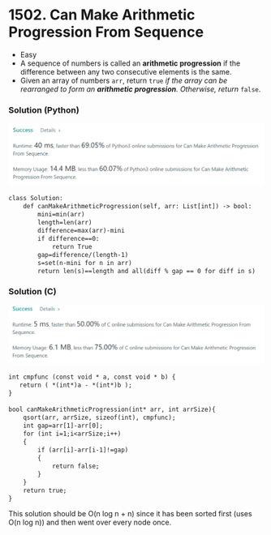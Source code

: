# 1502. Can Make Arithmetic Progression From Sequence

* Easy
* A sequence of numbers is called an **arithmetic progression** if the difference between any two consecutive elements is the same.
* Given an array of numbers `arr`, return `true` _if the array can be rearranged to form an **arithmetic progression**. Otherwise, return_ `false`.

### Solution (Python)

![](<../.gitbook/assets/image (3) (1) (1) (1) (1) (1).png>)

```
class Solution:
    def canMakeArithmeticProgression(self, arr: List[int]) -> bool:
        mini=min(arr)
        length=len(arr)
        difference=max(arr)-mini
        if difference==0:
            return True
        gap=difference/(length-1)
        s=set(n-mini for n in arr)
        return len(s)==length and all(diff % gap == 0 for diff in s)
```

### Solution (C)

![](<../.gitbook/assets/image (6) (1) (1) (1) (1) (1) (1) (1).png>)

```
int cmpfunc (const void * a, const void * b) {
   return ( *(int*)a - *(int*)b );
}

bool canMakeArithmeticProgression(int* arr, int arrSize){
    qsort(arr, arrSize, sizeof(int), cmpfunc);
    int gap=arr[1]-arr[0];
    for (int i=1;i<arrSize;i++)
    {
        if (arr[i]-arr[i-1]!=gap)
        {
            return false;
        }
    }
    return true;
}
```

This solution should be O(n log n + n) since it has been sorted first (uses O(n log n)) and then went over every node once.&#x20;
